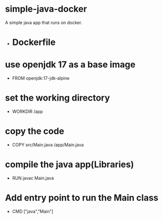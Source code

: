 # simple-java-docker
A simple java app that runs on docker.

- # Dockerfile

# use openjdk 17 as a base image
- FROM openjdk:17-jdk-alpine

# set the working directory 
- WORKDIR /app

# copy the code 
- COPY src/Main.java /app/Main.java

# compile the java app(Libraries)
- RUN javac Main.java

# Add entry point to run the Main class
- CMD ["java","Main"]
